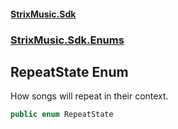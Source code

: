 #### [StrixMusic.Sdk](./index.md 'index')
### [StrixMusic.Sdk.Enums](./StrixMusic-Sdk-Enums.md 'StrixMusic.Sdk.Enums')
## RepeatState Enum
How songs will repeat in their context.  
```csharp
public enum RepeatState
```
